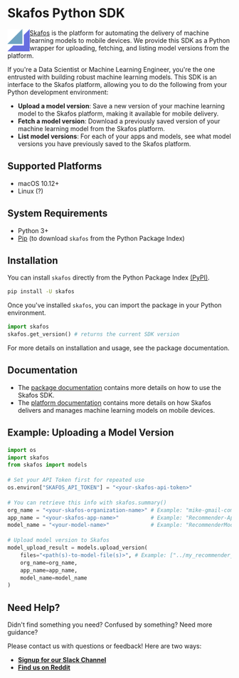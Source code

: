 # Skafos Python SDK
<img src="https://raw.githubusercontent.com/skafos/skafossdk/0.1.0.dev1/resources/skafos_mark.jpg" width="50" height="50" align="left"/>

[Skafos](https://skafos.ai) is the platform for automating the delivery of machine learning models to mobile devices.
We provide this SDK as a Python wrapper for uploading, fetching, and listing model versions from the platform. 

If you're a Data Scientist or Machine Learning Engineer, you're the one entrusted with building robust machine
learning models. This SDK is an interface to the Skafos platform, allowing you to do the
following from your Python development environment:

- **Upload a model version**: Save a new version of your machine learning model to the Skafos platform,
making it available for mobile delivery.
- **Fetch a model version**: Download a previously saved version of your machine learning model from
the Skafos platform.
- **List model versions**: For each of your apps and models, see what model versions you have previously
saved to the Skafos platform.


## Supported Platforms
- macOS 10.12+
- Linux (?)


## System Requirements
- Python 3+
- [Pip](https://pip.pypa.io/en/stable/installing/) (to download `skafos` from the Python Package Index)


## Installation
You can install `skafos` directly from the Python Package Index [(PyPI)](https://pypi.org/).
```bash
pip install -U skafos
```

Once you've installed `skafos`, you can import the package in your Python environment.
```python
import skafos
skafos.get_version() # returns the current SDK version
```
For more details on installation and usage, see the package documentation.


## Documentation
- The [package documentation](https://sdk.skafos.ai) contains more details on how to use the Skafos SDK.
- The [platform documentation](https://docs.metismachine.io) contains more details on how Skafos delivers
and manages machine learning models on mobile devices.


## Example: Uploading a Model Version

```python
import os
import skafos
from skafos import models

# Set your API Token first for repeated use
os.environ["SKAFOS_API_TOKEN"] = "<your-skafos-api-token>"

# You can retrieve this info with skafos.summary()
org_name = "<your-skafos-organization-name>" # Example: "mike-gmail-com-467h2"
app_name = "<your-skafos-app-name>"          # Example: "Recommender-App"
model_name = "<your-model-name>"             # Example: "RecommenderModel"

# Upload model version to Skafos
model_upload_result = models.upload_version(
    files="<path(s)-to-model-file(s)>", # Example: ["../my_recommender_model.mlmodel"]
    org_name=org_name,
    app_name=app_name,
    model_name=model_name
)
```


## Need Help?
Didn't find something you need? Confused by something? Need more guidance?

Please contact us with questions or feedback! Here are two ways:

-  [**Signup for our Slack Channel**](https://join.slack.com/t/metismachine-skafos/shared_invite/enQtNTAxMzEwOTk2NzA5LThjMmMyY2JkNTkwNDQ1YjgyYjFiY2MyMjRkMzYyM2E4MjUxNTJmYmQyODVhZWM2MjQwMjE5ZGM1Y2YwN2M5ODI)
-  [**Find us on Reddit**](https://reddit.com/r/skafos)
